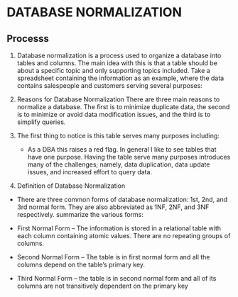 # DATABASE NORMALIZATION

## Processs
 1. Database normalization is a process used to organize a database into tables and columns.  The main idea with this is that a table should be about a specific topic and only supporting topics included. Take a spreadsheet containing the information as an example, where the data contains salespeople and customers serving several purposes:   

 1. Reasons for Database Normalization
There are three main reasons to normalize a database.  The first is to minimize duplicate data, the second is to minimize or avoid data modification issues, and the third is to simplify queries. 

 1. The first thing to notice is this table serves many purposes including:

    - As a DBA this raises a red flag.  In general I like to see tables that have one purpose.  Having the table serve many purposes introduces many of the challenges; namely, data duplication, data update issues, and increased effort to query data.

 1. Definition of Database Normalization
 - There are three common forms of database normalization: 1st, 2nd, and 3rd normal form. They are also abbreviated as 1NF, 2NF, and 3NF respectively. 
 summarize the various forms:

 - First Normal Form – The information is stored in a relational table with each column containing atomic values. There are no repeating groups of columns.
 
 - Second Normal Form – The table is in first normal form and all the columns depend on the table’s primary key.
 
 - Third Normal Form – the table is in second normal form and all of its columns are not transitively dependent on the primary key
